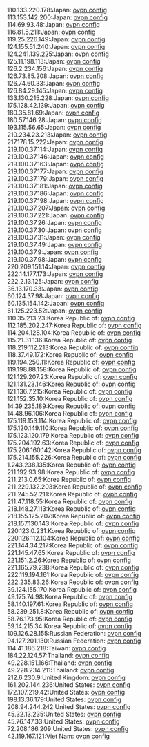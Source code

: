 110.133.220.178:Japan: [ovpn config](vpn/110_133_220_178.ovpn)  
113.153.142.200:Japan: [ovpn config](vpn/113_153_142_200.ovpn)  
114.69.93.48:Japan: [ovpn config](vpn/114_69_93_48.ovpn)  
116.81.5.211:Japan: [ovpn config](vpn/116_81_5_211.ovpn)  
119.25.226.149:Japan: [ovpn config](vpn/119_25_226_149.ovpn)  
124.155.51.240:Japan: [ovpn config](vpn/124_155_51_240.ovpn)  
124.241.139.225:Japan: [ovpn config](vpn/124_241_139_225.ovpn)  
125.11.198.113:Japan: [ovpn config](vpn/125_11_198_113.ovpn)  
126.2.234.156:Japan: [ovpn config](vpn/126_2_234_156.ovpn)  
126.73.85.208:Japan: [ovpn config](vpn/126_73_85_208.ovpn)  
126.74.60.33:Japan: [ovpn config](vpn/126_74_60_33.ovpn)  
126.84.29.145:Japan: [ovpn config](vpn/126_84_29_145.ovpn)  
133.130.215.228:Japan: [ovpn config](vpn/133_130_215_228.ovpn)  
175.128.42.139:Japan: [ovpn config](vpn/175_128_42_139.ovpn)  
180.35.81.69:Japan: [ovpn config](vpn/180_35_81_69.ovpn)  
180.57.146.28:Japan: [ovpn config](vpn/180_57_146_28.ovpn)  
193.115.56.65:Japan: [ovpn config](vpn/193_115_56_65.ovpn)  
210.234.23.213:Japan: [ovpn config](vpn/210_234_23_213.ovpn)  
217.178.15.222:Japan: [ovpn config](vpn/217_178_15_222.ovpn)  
219.100.37.114:Japan: [ovpn config](vpn/219_100_37_114.ovpn)  
219.100.37.146:Japan: [ovpn config](vpn/219_100_37_146.ovpn)  
219.100.37.163:Japan: [ovpn config](vpn/219_100_37_163.ovpn)  
219.100.37.177:Japan: [ovpn config](vpn/219_100_37_177.ovpn)  
219.100.37.179:Japan: [ovpn config](vpn/219_100_37_179.ovpn)  
219.100.37.181:Japan: [ovpn config](vpn/219_100_37_181.ovpn)  
219.100.37.186:Japan: [ovpn config](vpn/219_100_37_186.ovpn)  
219.100.37.198:Japan: [ovpn config](vpn/219_100_37_198.ovpn)  
219.100.37.207:Japan: [ovpn config](vpn/219_100_37_207.ovpn)  
219.100.37.221:Japan: [ovpn config](vpn/219_100_37_221.ovpn)  
219.100.37.26:Japan: [ovpn config](vpn/219_100_37_26.ovpn)  
219.100.37.30:Japan: [ovpn config](vpn/219_100_37_30.ovpn)  
219.100.37.31:Japan: [ovpn config](vpn/219_100_37_31.ovpn)  
219.100.37.49:Japan: [ovpn config](vpn/219_100_37_49.ovpn)  
219.100.37.9:Japan: [ovpn config](vpn/219_100_37_9.ovpn)  
219.100.37.98:Japan: [ovpn config](vpn/219_100_37_98.ovpn)  
220.209.151.14:Japan: [ovpn config](vpn/220_209_151_14.ovpn)  
222.14.177.173:Japan: [ovpn config](vpn/222_14_177_173.ovpn)  
222.2.13.125:Japan: [ovpn config](vpn/222_2_13_125.ovpn)  
36.13.170.33:Japan: [ovpn config](vpn/36_13_170_33.ovpn)  
60.124.37.98:Japan: [ovpn config](vpn/60_124_37_98.ovpn)  
60.135.154.142:Japan: [ovpn config](vpn/60_135_154_142.ovpn)  
61.125.223.52:Japan: [ovpn config](vpn/61_125_223_52.ovpn)  
110.35.213.23:Korea Republic of: [ovpn config](vpn/110_35_213_23.ovpn)  
112.185.202.247:Korea Republic of: [ovpn config](vpn/112_185_202_247.ovpn)  
114.204.128.104:Korea Republic of: [ovpn config](vpn/114_204_128_104.ovpn)  
115.21.31.136:Korea Republic of: [ovpn config](vpn/115_21_31_136.ovpn)  
118.219.112.213:Korea Republic of: [ovpn config](vpn/118_219_112_213.ovpn)  
118.37.49.172:Korea Republic of: [ovpn config](vpn/118_37_49_172.ovpn)  
119.194.250.11:Korea Republic of: [ovpn config](vpn/119_194_250_11.ovpn)  
119.198.88.158:Korea Republic of: [ovpn config](vpn/119_198_88_158.ovpn)  
121.129.207.23:Korea Republic of: [ovpn config](vpn/121_129_207_23.ovpn)  
121.131.23.146:Korea Republic of: [ovpn config](vpn/121_131_23_146.ovpn)  
121.136.7.215:Korea Republic of: [ovpn config](vpn/121_136_7_215.ovpn)  
121.152.35.10:Korea Republic of: [ovpn config](vpn/121_152_35_10.ovpn)  
14.39.235.189:Korea Republic of: [ovpn config](vpn/14_39_235_189.ovpn)  
14.48.96.106:Korea Republic of: [ovpn config](vpn/14_48_96_106.ovpn)  
175.119.153.114:Korea Republic of: [ovpn config](vpn/175_119_153_114.ovpn)  
175.120.149.110:Korea Republic of: [ovpn config](vpn/175_120_149_110.ovpn)  
175.123.120.179:Korea Republic of: [ovpn config](vpn/175_123_120_179.ovpn)  
175.204.192.63:Korea Republic of: [ovpn config](vpn/175_204_192_63.ovpn)  
175.206.160.142:Korea Republic of: [ovpn config](vpn/175_206_160_142.ovpn)  
175.214.155.226:Korea Republic of: [ovpn config](vpn/175_214_155_226.ovpn)  
1.243.238.135:Korea Republic of: [ovpn config](vpn/1_243_238_135.ovpn)  
211.192.93.98:Korea Republic of: [ovpn config](vpn/211_192_93_98.ovpn)  
211.213.0.65:Korea Republic of: [ovpn config](vpn/211_213_0_65.ovpn)  
211.229.132.203:Korea Republic of: [ovpn config](vpn/211_229_132_203.ovpn)  
211.245.52.211:Korea Republic of: [ovpn config](vpn/211_245_52_211.ovpn)  
211.47.118.55:Korea Republic of: [ovpn config](vpn/211_47_118_55.ovpn)  
218.148.27.113:Korea Republic of: [ovpn config](vpn/218_148_27_113.ovpn)  
218.155.125.207:Korea Republic of: [ovpn config](vpn/218_155_125_207.ovpn)  
218.157.130.143:Korea Republic of: [ovpn config](vpn/218_157_130_143.ovpn)  
220.123.0.231:Korea Republic of: [ovpn config](vpn/220_123_0_231.ovpn)  
220.126.112.104:Korea Republic of: [ovpn config](vpn/220_126_112_104.ovpn)  
221.144.34.217:Korea Republic of: [ovpn config](vpn/221_144_34_217.ovpn)  
221.145.47.65:Korea Republic of: [ovpn config](vpn/221_145_47_65.ovpn)  
221.151.2.26:Korea Republic of: [ovpn config](vpn/221_151_2_26.ovpn)  
221.165.79.238:Korea Republic of: [ovpn config](vpn/221_165_79_238.ovpn)  
222.119.194.161:Korea Republic of: [ovpn config](vpn/222_119_194_161.ovpn)  
222.235.83.26:Korea Republic of: [ovpn config](vpn/222_235_83_26.ovpn)  
39.124.155.170:Korea Republic of: [ovpn config](vpn/39_124_155_170.ovpn)  
49.175.74.98:Korea Republic of: [ovpn config](vpn/49_175_74_98.ovpn)  
58.140.197.61:Korea Republic of: [ovpn config](vpn/58_140_197_61.ovpn)  
58.239.251.8:Korea Republic of: [ovpn config](vpn/58_239_251_8.ovpn)  
58.76.173.95:Korea Republic of: [ovpn config](vpn/58_76_173_95.ovpn)  
59.14.215.34:Korea Republic of: [ovpn config](vpn/59_14_215_34.ovpn)  
109.126.28.155:Russian Federation: [ovpn config](vpn/109_126_28_155.ovpn)  
94.127.201.130:Russian Federation: [ovpn config](vpn/94_127_201_130.ovpn)  
114.41.186.218:Taiwan: [ovpn config](vpn/114_41_186_218.ovpn)  
184.22.124.57:Thailand: [ovpn config](vpn/184_22_124_57.ovpn)  
49.228.151.166:Thailand: [ovpn config](vpn/49_228_151_166.ovpn)  
49.228.234.211:Thailand: [ovpn config](vpn/49_228_234_211.ovpn)  
212.6.230.9:United Kingdom: [ovpn config](vpn/212_6_230_9.ovpn)  
161.202.144.236:United States: [ovpn config](vpn/161_202_144_236.ovpn)  
172.107.219.42:United States: [ovpn config](vpn/172_107_219_42.ovpn)  
198.13.36.179:United States: [ovpn config](vpn/198_13_36_179.ovpn)  
208.94.244.242:United States: [ovpn config](vpn/208_94_244_242.ovpn)  
45.32.13.235:United States: [ovpn config](vpn/45_32_13_235.ovpn)  
45.76.147.33:United States: [ovpn config](vpn/45_76_147_33.ovpn)  
72.208.186.209:United States: [ovpn config](vpn/72_208_186_209.ovpn)  
42.119.167.121:Viet Nam: [ovpn config](vpn/42_119_167_121.ovpn)  
